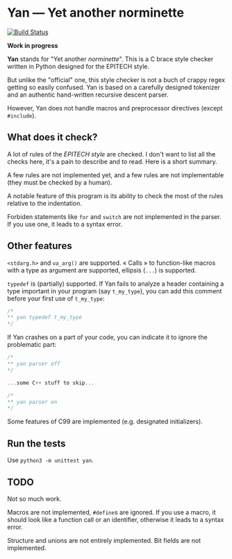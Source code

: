# Yan — Yet another norminette

[![Build Status](https://travis-ci.org/motet-a/yan.svg?branch=master)](https://travis-ci.org/motet-a/yan)

**Work in progress**

**Yan** stands for "Yet another *norminette*". This is a C brace style
checker written in Python designed for the EPITECH style.

But unlike the "official" one, this style checker is not a buch of crappy
regex getting so easily confused.
Yan is based on a carefully designed tokenizer and an authentic
hand-written recursive descent parser.

However, Yan does not handle macros and preprocessor directives (except
`#include`).



## What does it check?

A lot of rules of the *EPITECH style* are checked. I don't want to list
all the checks here, it's a pain to describe and to read. Here is a short
summary.

A few rules are not implemented yet, and a few rules are not implementable
(they must be checked by a human).

A notable feature of this program is its ability to check the most of
the rules relative to the indentation.

Forbiden statements like `for` and `switch` are not implemented
in the parser. If you use one, it leads to a syntax error.



## Other features

`<stdarg.h>` and `va_arg()` are supported. « Calls » to function-like
macros with a type as argument are supported, ellipsis (`...`) is
supported.

`typedef` is (partially) supported. If Yan fails to analyze a
header containing a type important in your program (say `t_my_type`), you
can add this comment before your first use of `t_my_type`:

```c
/*
** yan typedef t_my_type
*/
```

If Yan crashes on a part of your code, you can indicate it to ignore the
problematic part:

```c
/*
** yan parser off
*/

...some C++ stuff to skip...

/*
** yan parser on
*/
```

Some features of C99 are implemented (e.g. designated initializers).



## Run the tests

Use `python3 -m unittest yan`.



## TODO

Not so much work.

Macros are not implemented, `#define`s are ignored. If you use a macro,
it should look like a function call or an identifier, otherwise it leads
to a syntax error.

Structure and unions are not entirely implemented. Bit fields are
not implemented.
